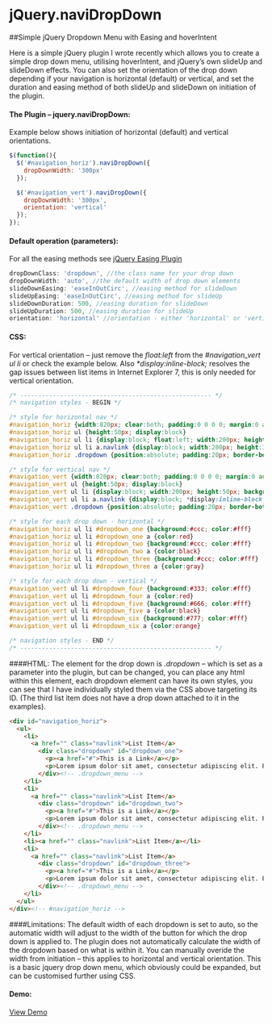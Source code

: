 jQuery.naviDropDown
===================
##Simple jQuery Dropdown Menu with Easing and hoverIntent

Here is a simple jQuery plugin I wrote recently which allows you to create a simple drop down menu, utilising hoverIntent, and jQuery’s own slideUp and slideDown effects. You can also set the orientation of the drop down depending if your navigation is horizontal (default) or vertical, and set the duration and easing method of both slideUp and slideDown on initiation of the plugin.

#### The Plugin – jquery.naviDropDown:
Example below shows initiation of horizontal (default) and vertical orientations.

```javascript
$(function(){
  $('#navigation_horiz').naviDropDown({
    dropDownWidth: '300px'
  });

  $('#navigation_vert').naviDropDown({
    dropDownWidth: '300px',
    orientation: 'vertical'
  });
});
```

#### Default operation (parameters):
For all the easing methods see <a href="http://gsgd.co.uk/sandbox/jquery/easing/">jQuery Easing Plugin</a>

```javascript
dropDownClass: 'dropdown', //the class name for your drop down
dropDownWidth: 'auto', //the default width of drop down elements
slideDownEasing: 'easeInOutCirc', //easing method for slideDown
slideUpEasing: 'easeInOutCirc', //easing method for slideUp
slideDownDuration: 500, //easing duration for slideDown
slideUpDuration: 500, //easing duration for slideUp
orientation: 'horizontal' //orientation - either 'horizontal' or 'vertical'
```

#### CSS: 
For vertical orientation – just remove the <em>float:left</em> from the <em>#navigation_vert ul li</em> or check the example below. Also <em>*display:inline-block;</em> resolves the gap issues between list items in Internet Explorer 7, this is only needed for vertical orientation.

```css
/* ----------------------------------------------------- */
/* navigation styles - BEGIN */

/* style for horizontal nav */
#navigation_horiz {width:820px; clear:both; padding:0 0 0 0; margin:0 auto}
#navigation_horiz ul {height:50px; display:block}
#navigation_horiz ul li {display:block; float:left; width:200px; height:50px; background:#999; margin:0 1px 0 0; position:relative}
#navigation_horiz ul li a.navlink {display:block; width:200px; height:30px; padding: 20px 0 0 0; text-align:center; color:#fff; text-decoration:none}
#navigation_horiz .dropdown {position:absolute; padding:20px; border-bottom-right-radius:10px; border-bottom-left-radius:10px; -moz-border-radius-bottomright:10px; -moz-border-radius-bottomleft:10px}

/* style for vertical nav */
#navigation_vert {width:820px; clear:both; padding:0 0 0 0; margin:0 auto}
#navigation_vert ul {height:50px; display:block}
#navigation_vert ul li {display:block; width:200px; height:50px; background:#999; margin:0 0 1px 0; position:relative}
#navigation_vert ul li a.navlink {display:block; *display:inline-block; width:200px; height:30px; padding: 20px 0 0 0; text-align:center; color:#fff; text-decoration:none}
#navigation_vert .dropdown {position:absolute; padding:20px; border-bottom-right-radius:10px; border-top-right-radius:10px; -moz-border-radius-bottomright:10px; -moz-border-radius-topright:10px}

/* style for each drop down - horizontal */
#navigation_horiz ul li #dropdown_one {background:#ccc; color:#fff}
#navigation_horiz ul li #dropdown_one a {color:red}
#navigation_horiz ul li #dropdown_two {background:#ccc; color:#fff}
#navigation_horiz ul li #dropdown_two a {color:black}
#navigation_horiz ul li #dropdown_three {background:#ccc; color:#fff}
#navigation_horiz ul li #dropdown_three a {color:gray}

/* style for each drop down - vertical */
#navigation_vert ul li #dropdown_four {background:#333; color:#fff}
#navigation_vert ul li #dropdown_four a {color:red}
#navigation_vert ul li #dropdown_five {background:#666; color:#fff}
#navigation_vert ul li #dropdown_five a {color:black}
#navigation_vert ul li #dropdown_six {background:#777; color:#fff}
#navigation_vert ul li #dropdown_six a {color:orange}

/* navigation styles - END */
/* ----------------------------------------------------- */
```

####HTML:
The element for the drop down is <em>.dropdown</em> – which is set as a parameter into the plugin, but can be changed, you can place any html within this element, each dropdown element can have its own styles, you can see that I have individually styled them via the CSS above targeting its ID. (The third list item does not have a drop down attached to it in the examples).

```html
<div id="navigation_horiz">
  <ul>
    <li>
      <a href="" class="navlink">List Item</a>
        <div class="dropdown" id="dropdown_one">
          <p><a href="#">This is a Link</a></p>
          <p>Lorem ipsum dolor sit amet, consectetur adipiscing elit. Proin blandit sodales justo, id fringilla eros dapibus vitae. Morbi molestie enim diam, a vulputate neque. Morbi sit amet nunc id quam mollis aliquet. Donec sed massa justo, ut congue enim. Praesent lobortis viverra dolor commodo euismod. </p>
        </div><!-- .dropdown_menu -->
    </li>
    <li>
      <a href="" class="navlink">List Item</a>
        <div class="dropdown" id="dropdown_two">
          <p><a href="#">This is a Link</a></p>
          <p>Lorem ipsum dolor sit amet, consectetur adipiscing elit. Proin blandit sodales justo, id fringilla eros dapibus vitae. Morbi molestie enim diam, a vulputate neque. Morbi sit amet nunc id quam mollis aliquet. Donec sed massa justo, ut congue enim. Praesent lobortis viverra dolor commodo euismod. </p>
        </div><!-- .dropdown_menu -->
    </li>
    <li><a href="" class="navlink">List Item</a></li>
    <li>
      <a href="" class="navlink">List Item</a>
        <div class="dropdown" id="dropdown_three">
          <p><a href="#">This is a Link</a></p>
          <p>Lorem ipsum dolor sit amet, consectetur adipiscing elit. Proin blandit sodales justo, id fringilla eros dapibus vitae. Morbi molestie enim diam, a vulputate neque. Morbi sit amet nunc id quam mollis aliquet. Donec sed massa justo, ut congue enim. Praesent lobortis viverra dolor commodo euismod. </p>
        </div><!-- .dropdown_menu -->
    </li>
  </ul>
</div><!-- #navigation_horiz -->
```
####Limitations:
The default width of each dropdown is set to auto, so the automatic width will adjust to the width of the button for which the drop down is applied to. The plugin does not automatically calculate the width of the dropdown based on what is within it. You can manually overide the width from initiation – this applies to horizontal and vertical orientation. This is a basic jquery drop down menu, which obviously could be expanded, but can be customised further using CSS.

#### Demo:
<a href="http://www.mashedcreative.com/jquery-plugins/jquery.naviDropDown/demo.html" target="_blank">View Demo</a>
